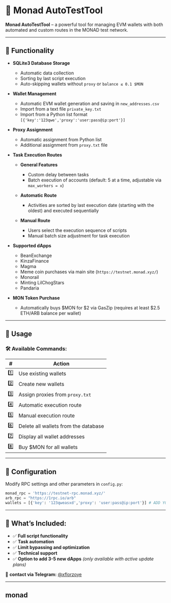# 🚀 **Monad AutoTestTool**  

**Monad AutoTestTool** – a powerful tool for managing EVM wallets with both automated and custom routes in the MONAD test network.  

---

## 📌 **Functionality**  

- **SQLite3 Database Storage**  
    - Automatic data collection  
    - Sorting by last script execution  
    - Auto-skipping wallets without `proxy` or `balance ≤ 0.1 $MON`  

- **Wallet Management**  
    - Automatic EVM wallet generation and saving in `new_addresses.csv`  
    - Import from a text file `private_key.txt`  
    - Import from a Python list format `[{'key':'123qwe','proxy':'user:pass@ip:port'}]`  

- **Proxy Assignment**  
    - Automatic assignment from Python list  
    - Additional assignment from `proxy.txt` file  

- **Task Execution Routes**  
  - **General Features**  
    - Custom delay between tasks  
    - Batch execution of accounts (default: 5 at a time, adjustable via `max_workers = x`)  

  - **Automatic Route**  
      - Activities are sorted by last execution date (starting with the oldest) and executed sequentially  

  - **Manual Route**  
      - Users select the execution sequence of scripts  
      - Manual batch size adjustment for task execution  

- **Supported dApps**  
    - BeanExchange  
    - KinzaFinance  
    - Magma  
    - Meme coin purchases via main site (`https://testnet.monad.xyz/`)  
    - Monorail  
    - Minting LilChogStars  
    - Pandaria  

- **MON Token Purchase**  
    - Automatically buys $MON for $2 via GasZip (requires at least $2.5 ETH/ARB balance per wallet)  

---

## 🚀 **Usage**  

### 🛠️ **Available Commands:**  
| #  | Action  |
|----|---------|
| 1️⃣  | Use existing wallets  |  
| 2️⃣  | Create new wallets  |
| 3️⃣  | Assign proxies from `proxy.txt`  |
| 4️⃣  | Automatic execution route  |
| 5️⃣  | Manual execution route  |
| 6️⃣  | Delete all wallets from the database  |
| 7️⃣  | Display all wallet addresses  |
| 8️⃣  | Buy $MON for all wallets  |  

---

## 🔧 **Configuration**  
Modify RPC settings and other parameters in `config.py`:  
```python
monad_rpc = 'https://testnet-rpc.monad.xyz/'
arb_rpc = "https://1rpc.io/arb"
wallets = [{'key': '123qweasxd','proxy': 'user:pass@ip:port'}] # ADD YOUR WALLETS AND PROXIES HERE
```


---

## 📌 **What’s Included:**  
- ✅ **Full script functionality**  
- ✅ **Task automation**  
- ✅ **Limit bypassing and optimization**  
- ✅ **Technical support**  
- ✅ **Option to add 3-5 new dApps** *(only available with active update plans)*  

💬 **contact via Telegram:** [@xflorzoye](https://t.me/xflorzoye)  

---
## monad
